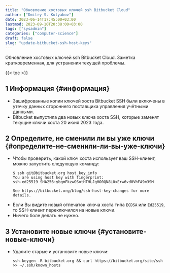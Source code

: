 ```yaml
---
title: "Обновление хостовых ключей ssh Bitbucket Cloud"
author: ["Dmitry S. Kulyabov"]
date: 2023-06-14T17:45:00+03:00
lastmod: 2023-09-10T20:38:00+03:00
tags: ["sysadmin"]
categories: ["computer-science"]
draft: false
slug: "update-bitbucket-ssh-host-keys"
---
```


Обновление хостовых ключей ssh Bitbucket Cloud. Заметка кратковременная, для устранения текущей проблемы.

<!--more-->

{{< toc >}}


## <span class="section-num">1</span> Информация {#информация}

-   Зашифрованные копии ключей хоста Bitbucket SSH были включены в утечку данных стороннего поставщика управления учётными данными.
-   Bitbucket выпустила два новых ключа хоста SSH, которые заменят текущие ключи хоста 20 июня 2023 года.


## <span class="section-num">2</span> Определите, не сменили ли вы уже ключи {#определите-не-сменили-ли-вы-уже-ключи}

-   Чтобы проверить, какой ключ хоста использует ваш SSH-клиент, можно запустить следующую команду:
    ```shell
    $ ssh git@bitbucket.org host_key_info
    You are using host key with fingerprint:
    ssh-ed25519 SHA256:ybgmFkzwOSotHTHLJgHO0QN8L0xErw6vd0VhFA9m3SM

    See https://bitbucket.org/blog/ssh-host-key-changes for more details.
    ```
-   Если Вы видите новый отпечаток ключа хоста типа `ECDSA` или `Ed25519`, то SSH-клиент переключился на новые ключи.
-   Ничего боле делать не нужно.


## <span class="section-num">3</span> Установите новые ключи {#установите-новые-ключи}

-   Удалите старые и установите новые ключи:
    ```shell
    ssh-keygen -R bitbucket.org && curl https://bitbucket.org/site/ssh >> ~/.ssh/known_hosts
    ```
